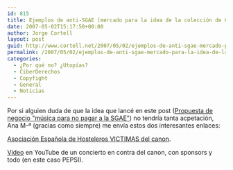 ```yaml
---
id: 815
title: Ejemplos de anti-SGAE (mercado para la idea de la colección de CDs)
date: 2007-05-02T15:17:50+00:00
author: Jorge Cortell
layout: post
guid: http://www.cortell.net/2007/05/02/ejemplos-de-anti-sgae-mercado-para-la-idea-de-la-coleccion-de-cds/
permalink: /2007/05/02/ejemplos-de-anti-sgae-mercado-para-la-idea-de-la-coleccion-de-cds/
categories:
  - ¿Por qué no? ¿Utopías?
  - CiberDerechos
  - Copyfight
  - General
  - Noticias
---
```

Por si alguien duda de que la idea que lancé en este post (<a title="post" target="_blank" href="http://www.cortell.net/2007/04/27/propuesta-de-negocio-musica-para-no-pagar-a-la-sgae/">Propuesta de negocio "música para no pagar a la SGAE"</a>) no tendrí­a tanta acpetación, Ana M-ª (gracias como siempre) me enví­a estos dos interesantes enlaces:<a title="VACHE" target="_blank" href="http://www.asociacionvache.com/" />

<a title="VACHE" target="_blank" href="http://www.asociacionvache.com/">Asociación Española de Hosteleros VICTIMAS del canon</a>.

<a title="Ví­deo Hosteleros en acción" target="_blank" href="http://www.youtube.com/watch?v=YfzQXSgg4k4">Ví­deo</a> en YouTube de un concierto en contra del canon, con sponsors y todo (en este caso PEPSI).